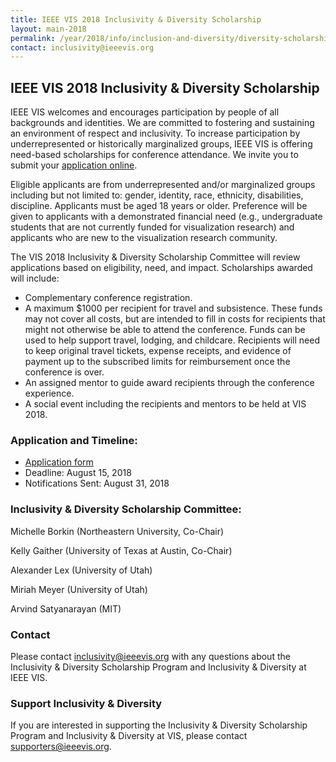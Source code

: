 ```yaml
---
title: IEEE VIS 2018 Inclusivity & Diversity Scholarship
layout: main-2018
permalink: /year/2018/info/inclusion-and-diversity/diversity-scholarship
contact: inclusivity@ieeevis.org
---
```


## IEEE VIS 2018 Inclusivity & Diversity Scholarship

IEEE VIS welcomes and encourages participation by people of all backgrounds and identities.  We are committed to fostering and sustaining an environment of respect and inclusivity. To increase participation by underrepresented or historically marginalized groups, IEEE VIS is offering need-based scholarships for conference attendance. We invite you to submit your [application online](https://goo.gl/forms/IzC6ofZO6Xozv5wh2). 

Eligible applicants are from underrepresented and/or marginalized groups including but not limited to: gender, identity, race, ethnicity, disabilities, discipline. Applicants must be aged 18 years or older. Preference will be given to applicants with a demonstrated financial need (e.g., undergraduate students that are not currently funded for visualization research) and applicants who are new to the visualization research community. 

The VIS 2018 Inclusivity & Diversity Scholarship Committee will review applications based on eligibility, need, and impact. Scholarships awarded will include:
* Complementary conference registration.
* A maximum $1000 per recipient for travel and subsistence. These funds may not cover all costs, but are intended to fill in costs for recipients that might not otherwise be able to attend the conference. Funds can be used to help support travel, lodging, and childcare. Recipients will need to keep original travel tickets, expense receipts, and evidence of payment up to the subscribed limits for reimbursement once the conference is over. 
* An assigned mentor to guide award recipients through the conference experience. 
* A social event including the recipients and mentors to be held at VIS 2018.

### Application and Timeline:

* [Application form](https://goo.gl/forms/IzC6ofZO6Xozv5wh2) 
* Deadline: August 15, 2018
* Notifications Sent: August 31, 2018

### Inclusivity & Diversity Scholarship Committee:

Michelle Borkin	(Northeastern University, Co-Chair)

Kelly Gaither (University of Texas at Austin, Co-Chair)

Alexander Lex	(University of Utah)

Miriah Meyer (University of Utah)

Arvind Satyanarayan (MIT)

### Contact

Please contact [inclusivity@ieeevis.org](mailto:inclusivity@ieeevis.org) with any questions about the Inclusivity & Diversity Scholarship Program and Inclusivity & Diversity at IEEE VIS.
 
### Support Inclusivity & Diversity

If you are interested in supporting the Inclusivity & Diversity Scholarship Program and Inclusivity & Diversity at VIS, please contact [supporters@ieeevis.org](mailto:supporters@ieeevis.org).
 
  
